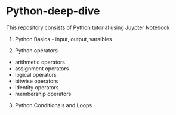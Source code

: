 # Python-deep-dive

This repository consists of Python tutorial using Juypter Notebook

1. Python Basics - input, output, varaibles

2. Python operators
* arithmetic operators
* assignment operators
* logical operators
* bitwise operators
* identity operators
* membership operators

3. Python Conditionals and Loops

